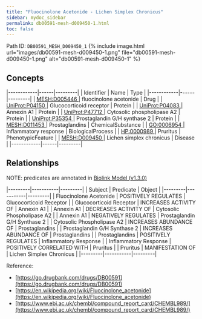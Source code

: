 ```yaml
---
title: "Fluocinolone Acetonide - Lichen Simplex Chronicus"
sidebar: mydoc_sidebar
permalink: db00591-mesh-d009450-1.html
toc: false 
---
```



Path ID: `DB00591_MESH_D009450_1`
{% include image.html url="images/db00591-mesh-d009450-1.png" file="db00591-mesh-d009450-1.png" alt="db00591-mesh-d009450-1" %}

## Concepts

|------------|------|---------|
| Identifier | Name | Type    |
|------------|------|---------|
| <a href="https://identifiers.org/MESH:D005446">MESH:D005446 </a> | fluocinolone acetonide | Drug |
| <a href="https://identifiers.org/UniProt:P04150">UniProt:P04150 </a> | Glucocorticoid receptor | Protein |
| <a href="https://identifiers.org/UniProt:P04083">UniProt:P04083 </a> | Annexin A1 | Protein |
| <a href="https://identifiers.org/UniProt:P47712">UniProt:P47712 </a> | Cytosolic phospholipase A2 | Protein |
| <a href="https://identifiers.org/UniProt:P35354">UniProt:P35354 </a> | Prostaglandin G/H synthase 2 | Protein |
| <a href="https://identifiers.org/MESH:D011453">MESH:D011453 </a> | Prostaglandins | ChemicalSubstance |
| <a href="https://identifiers.org/GO:0006954">GO:0006954 </a> | Inflammatory response | BiologicalProcess |
| <a href="https://identifiers.org/HP:0000989">HP:0000989 </a> | Pruritus | PhenotypicFeature |
| <a href="https://identifiers.org/MESH:D009450">MESH:D009450 </a> | Lichen simplex chronicus | Disease |
|------------|------|---------|

## Relationships


NOTE: predicates are annotated in <a href="https://github.com/biolink/biolink-model/releases/tag/v1.3.0">Biolink Model (v1.3.0)</a>

|---------|-----------|---------|
| Subject | Predicate | Object  |
|---------|-----------|---------|
| Fluocinolone Acetonide | POSITIVELY REGULATES | Glucocorticoid Receptor |
| Glucocorticoid Receptor | INCREASES ACTIVITY OF | Annexin A1 |
| Annexin A1 | DECREASES ACTIVITY OF | Cytosolic Phospholipase A2 |
| Annexin A1 | NEGATIVELY REGULATES | Prostaglandin G/H Synthase 2 |
| Cytosolic Phospholipase A2 | INCREASES ABUNDANCE OF | Prostaglandins |
| Prostaglandin G/H Synthase 2 | INCREASES ABUNDANCE OF | Prostaglandins |
| Prostaglandins | POSITIVELY REGULATES | Inflammatory Response |
| Inflammatory Response | POSITIVELY CORRELATED WITH | Pruritus |
| Pruritus | MANIFESTATION OF | Lichen Simplex Chronicus |
|---------|-----------|---------|

Reference: 
  - [https://go.drugbank.com/drugs/DB00591](https://go.drugbank.com/drugs/DB00591)
  - [https://en.wikipedia.org/wiki/Fluocinolone_acetonide](https://en.wikipedia.org/wiki/Fluocinolone_acetonide)
  - [https://www.ebi.ac.uk/chembl/compound_report_card/CHEMBL989/](https://www.ebi.ac.uk/chembl/compound_report_card/CHEMBL989/)
